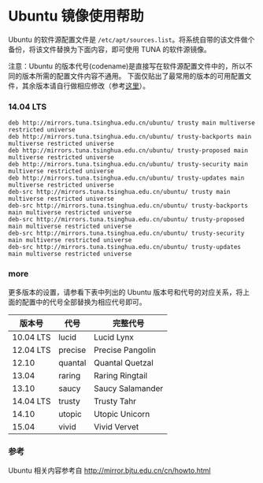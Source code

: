 Ubuntu 镜像使用帮助
===================

Ubuntu 的软件源配置文件是
`/etc/apt/sources.list`。将系统自带的该文件做个备份，将该文件替换为下面内容，即可使用
TUNA 的软件源镜像。

注意：Ubuntu
的版本代号(codename)是直接写在软件源配置文件中的，所以不同的版本所需的配置文件内容不通用。
下面仅贴出了最常用的版本的可用配置文件，其余版本请自行做相应修改（参考[这里](#more)）。

### 14.04 LTS
```
deb http://mirrors.tuna.tsinghua.edu.cn/ubuntu/ trusty main multiverse restricted universe
deb http://mirrors.tuna.tsinghua.edu.cn/ubuntu/ trusty-backports main multiverse restricted universe
deb http://mirrors.tuna.tsinghua.edu.cn/ubuntu/ trusty-proposed main multiverse restricted universe
deb http://mirrors.tuna.tsinghua.edu.cn/ubuntu/ trusty-security main multiverse restricted universe
deb http://mirrors.tuna.tsinghua.edu.cn/ubuntu/ trusty-updates main multiverse restricted universe
deb-src http://mirrors.tuna.tsinghua.edu.cn/ubuntu/ trusty main multiverse restricted universe
deb-src http://mirrors.tuna.tsinghua.edu.cn/ubuntu/ trusty-backports main multiverse restricted universe
deb-src http://mirrors.tuna.tsinghua.edu.cn/ubuntu/ trusty-proposed main multiverse restricted universe
deb-src http://mirrors.tuna.tsinghua.edu.cn/ubuntu/ trusty-security main multiverse restricted universe
deb-src http://mirrors.tuna.tsinghua.edu.cn/ubuntu/ trusty-updates main multiverse restricted universe
```

### more

更多版本的设置，请参看下表中列出的 Ubuntu
版本号和代号的对应关系，将上面的配置中的代号全部替换为相应代号即可。

| 版本号 | 代号 | 完整代号 |
| ------ | ---- | -------- |
| 10.04 LTS |	lucid | Lucid Lynx |
| 12.04 LTS | precise | Precise Pangolin |
| 12.10 | quantal | Quantal Quetzal |
| 13.04 | raring |  Raring Ringtail  |
| 13.10 | saucy |  Saucy Salamander  |
| 14.04 LTS | trusty | Trusty Tahr  |
| 14.10 | utopic | Utopic Unicorn   |
| 15.04 | vivid |  Vivid Vervet  |

### 参考

Ubuntu 相关内容参考自 <http://mirror.bjtu.edu.cn/cn/howto.html>
